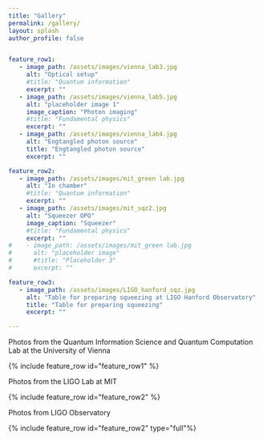 ```yaml
---
title: "Gallery"
permalink: /gallery/
layout: splash
author_profile: false


feature_row1:
   - image_path: /assets/images/vienna_lab3.jpg
     alt: "Optical setup"
     #title: "Quantum information"
     excerpt: ""
   - image_path: /assets/images/vienna_lab5.jpg
     alt: "placeholder image 1"
     image_caption: "Photon imaging"
     #title: "Fundamental physics"
     excerpt: ""
   - image_path: /assets/images/vienna_lab4.jpg
     alt: "Engtangled photon source"
     title: "Engtangled photon source"
     excerpt: ""

feature_row2:
   - image_path: /assets/images/mit_green lab.jpg
     alt: "In chamber"
     #title: "Quantum information"
     excerpt: ""
   - image_path: /assets/images/mit_sqz2.jpg
     alt: "Squeezer OPO"
     image_caption: "Squeezer"
     #title: "Fundamental physics"
     excerpt: ""
#    - image_path: /assets/images/mit_green lab.jpg
#      alt: "placeholder image"
#      #title: "Placeholder 3"
#      excerpt: ""

feature_row3:
   - image_path: /assets/images/LIGO_hanford_sqz.jpg
     alt: "Table for preparing squeezing at LIGO Hanford Observatory"
     title: "Table for preparing squeezing"
     excerpt: ""

---
```


Photos from the Quantum Information Science and Quantum Computation Lab at the University of Vienna

{% include feature_row id="feature_row1" %}

Photos from the LIGO Lab at MIT

{% include feature_row id="feature_row2" %}

Photos from LIGO Observatory

{% include feature_row id="feature_row2" type="full"%}
